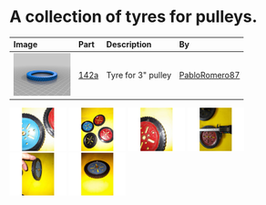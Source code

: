 # A collection of tyres for pulleys.

Image | Part | Description | By
:--- | :--- | :--- | :---
[<img src="images/142a.png" width="100">](stl/142a.stl) | [142a](stl/142a.stl) | Tyre for 3" pulley | [PabloRomero87](https://www.thingiverse.com/thing:4935158)

[<img src="images/19b-1.jpg" width="100">](images/19b-1.jpg)
[<img src="images/19b-2.jpg" width="100">](images/19b-2.jpg)
[<img src="images/19b-3.jpg" width="100">](images/19b-3.jpg)
[<img src="images/19b-4.jpg" width="100">](images/19b-4.jpg)
[<img src="images/19b-5.jpg" width="100">](images/19b-5.jpg)
[<img src="images/19b-6.jpg" width="100">](images/19b-6.jpg)
